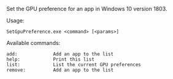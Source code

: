 Set the GPU preference for an app in Windows 10 version 1803.

Usage: 
````
SetGpuPreference.exe <command> [<params>]
````

Available commands:
````
add:             Add an app to the list
help:            Print this list
list:            List the current GPU preferences
remove:          Add an app to the list
````
